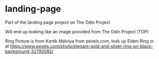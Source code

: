 # landing-page

Part of the landing page project on The Odin Project

Will end up looking like an image provided from The Odin Project (TOP)

Ring Picture is from Kartik Malviya from pexels.com, look up Elden Ring  or at https://www.pexels.com/photo/elegant-gold-and-silver-ring-on-black-background-32792082/
